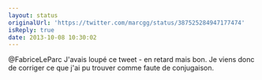 ```yaml
---
layout: status
originalUrl: 'https://twitter.com/marcgg/status/387525284947177474'
isReply: true
date: 2013-10-08 10:30:02
---
```


@FabriceLeParc J'avais loupé ce tweet - en retard mais bon. Je viens donc de corriger ce que j'ai pu trouver comme faute de conjugaison.
